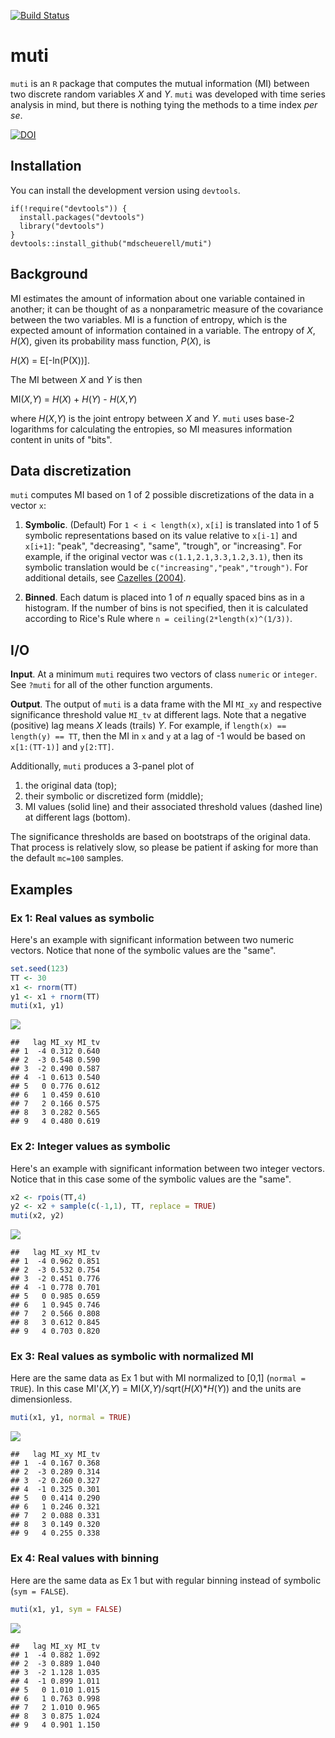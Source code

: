 [![Build Status](https://travis-ci.org/mdscheuerell/muti.svg?branch=master)](https://travis-ci.org/mdscheuerell/muti)

muti
====

`muti` is an `R` package that computes the mutual information (MI) between two discrete random variables *X* and *Y*. `muti` was developed with time series analysis in mind, but there is nothing tying the methods to a time index *per se*.

[![DOI](https://zenodo.org/badge/85351399.svg)](https://zenodo.org/badge/latestdoi/85351399)

Installation
------------

You can install the development version using `devtools`.

    if(!require("devtools")) {
      install.packages("devtools")
      library("devtools")
    }
    devtools::install_github("mdscheuerell/muti")

Background
----------

MI estimates the amount of information about one variable contained in another; it can be thought of as a nonparametric measure of the covariance between the two variables. MI is a function of entropy, which is the expected amount of information contained in a variable. The entropy of *X*, *H*(*X*), given its probability mass function, *P*(*X*), is

*H*(*X*) = E\[-ln(P(X))\].

The MI between *X* and *Y* is then

MI(*X*,*Y*) = *H*(*X*) + *H*(*Y*) - *H*(*X*,*Y*)

where *H*(*X*,*Y*) is the joint entropy between *X* and *Y*. `muti` uses base-2 logarithms for calculating the entropies, so MI measures information content in units of "bits".

Data discretization
-------------------

`muti` computes MI based on 1 of 2 possible discretizations of the data in a vector `x`:

1.  **Symbolic**. (Default) For `1 < i < length(x)`, `x[i]` is translated into 1 of 5 symbolic representations based on its value relative to `x[i-1]` and `x[i+1]`: "peak", "decreasing", "same", "trough", or "increasing". For example, if the original vector was `c(1.1,2.1,3.3,1.2,3.1)`, then its symbolic translation would be `c("increasing","peak","trough")`. For additional details, see [Cazelles (2004)](https://doi.org/10.1111/j.1461-0248.2004.00629.x).

2.  **Binned**. Each datum is placed into 1 of *n* equally spaced bins as in a histogram. If the number of bins is not specified, then it is calculated according to Rice's Rule where `n = ceiling(2*length(x)^(1/3))`.

I/O
---

**Input**. At a minimum `muti` requires two vectors of class `numeric` or `integer`. See `?muti` for all of the other function arguments.

**Output**. The output of `muti` is a data frame with the MI `MI_xy` and respective significance threshold value `MI_tv` at different lags. Note that a negative (positive) lag means *X* leads (trails) *Y*. For example, if `length(x) == length(y) == TT`, then the MI in `x` and `y` at a lag of -1 would be based on `x[1:(TT-1)]` and `y[2:TT]`.

Additionally, `muti` produces a 3-panel plot of

1.  the original data (top);
2.  their symbolic or discretized form (middle);
3.  MI values (solid line) and their associated threshold values (dashed line) at different lags (bottom).

The significance thresholds are based on bootstraps of the original data. That process is relatively slow, so please be patient if asking for more than the default `mc=100` samples.

Examples
--------

### Ex 1: Real values as symbolic

Here's an example with significant information between two numeric vectors. Notice that none of the symbolic values are the "same".

``` r
set.seed(123)
TT <- 30
x1 <- rnorm(TT)
y1 <- x1 + rnorm(TT)
muti(x1, y1)
```

![](README_files/figure-markdown_github/ex_1-1.png)

    ##   lag MI_xy MI_tv
    ## 1  -4 0.312 0.640
    ## 2  -3 0.548 0.590
    ## 3  -2 0.490 0.587
    ## 4  -1 0.613 0.540
    ## 5   0 0.776 0.612
    ## 6   1 0.459 0.610
    ## 7   2 0.166 0.575
    ## 8   3 0.282 0.565
    ## 9   4 0.480 0.619

### Ex 2: Integer values as symbolic

Here's an example with significant information between two integer vectors. Notice that in this case some of the symbolic values are the "same".

``` r
x2 <- rpois(TT,4)
y2 <- x2 + sample(c(-1,1), TT, replace = TRUE)
muti(x2, y2)
```

![](README_files/figure-markdown_github/ex_2-1.png)

    ##   lag MI_xy MI_tv
    ## 1  -4 0.962 0.851
    ## 2  -3 0.532 0.754
    ## 3  -2 0.451 0.776
    ## 4  -1 0.778 0.701
    ## 5   0 0.985 0.659
    ## 6   1 0.945 0.746
    ## 7   2 0.566 0.808
    ## 8   3 0.612 0.845
    ## 9   4 0.703 0.820

### Ex 3: Real values as symbolic with normalized MI

Here are the same data as Ex 1 but with MI normalized to \[0,1\] (`normal = TRUE`). In this case MI'(*X*,*Y*) = MI(*X*,*Y*)/sqrt(*H*(*X*)\**H*(*Y*)) and the units are dimensionless.

``` r
muti(x1, y1, normal = TRUE)
```

![](README_files/figure-markdown_github/ex_3-1.png)

    ##   lag MI_xy MI_tv
    ## 1  -4 0.167 0.368
    ## 2  -3 0.289 0.314
    ## 3  -2 0.260 0.327
    ## 4  -1 0.325 0.301
    ## 5   0 0.414 0.290
    ## 6   1 0.246 0.321
    ## 7   2 0.088 0.331
    ## 8   3 0.149 0.320
    ## 9   4 0.255 0.338

### Ex 4: Real values with binning

Here are the same data as Ex 1 but with regular binning instead of symbolic (`sym = FALSE`).

``` r
muti(x1, y1, sym = FALSE)
```

![](README_files/figure-markdown_github/ex_4-1.png)

    ##   lag MI_xy MI_tv
    ## 1  -4 0.882 1.092
    ## 2  -3 0.889 1.040
    ## 3  -2 1.128 1.035
    ## 4  -1 0.899 1.011
    ## 5   0 1.010 1.015
    ## 6   1 0.763 0.998
    ## 7   2 1.010 0.965
    ## 8   3 0.875 1.024
    ## 9   4 0.901 1.150
